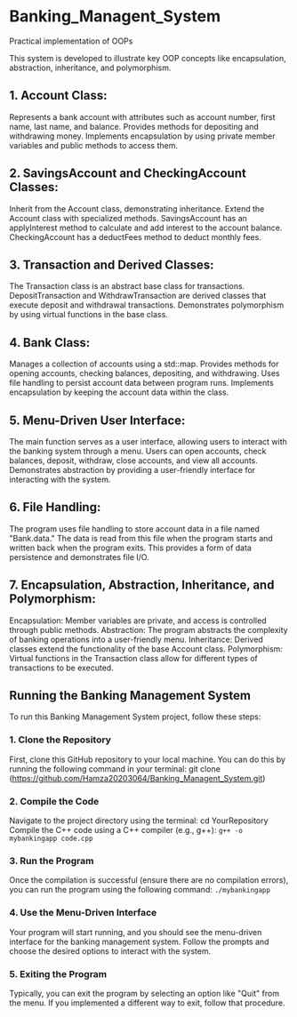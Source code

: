 
# Banking_Managent_System
Practical implementation of OOPs

This system is developed to illustrate key OOP concepts like encapsulation, abstraction, inheritance, and polymorphism.

## **1. Account Class:**

Represents a bank account with attributes such as account number, first name, last name, and balance.
Provides methods for depositing and withdrawing money.
Implements encapsulation by using private member variables and public methods to access them.

## **2. SavingsAccount and CheckingAccount Classes:**

Inherit from the Account class, demonstrating inheritance.
Extend the Account class with specialized methods.
SavingsAccount has an applyInterest method to calculate and add interest to the account balance.
CheckingAccount has a deductFees method to deduct monthly fees.

## **3. Transaction and Derived Classes:**

The Transaction class is an abstract base class for transactions.
DepositTransaction and WithdrawTransaction are derived classes that execute deposit and withdrawal transactions.
Demonstrates polymorphism by using virtual functions in the base class.

## **4. Bank Class:**

Manages a collection of accounts using a std::map.
Provides methods for opening accounts, checking balances, depositing, and withdrawing.
Uses file handling to persist account data between program runs.
Implements encapsulation by keeping the account data within the class.

## **5. Menu-Driven User Interface:**

The main function serves as a user interface, allowing users to interact with the banking system through a menu.
Users can open accounts, check balances, deposit, withdraw, close accounts, and view all accounts.
Demonstrates abstraction by providing a user-friendly interface for interacting with the system.

## **6. File Handling:**

The program uses file handling to store account data in a file named "Bank.data."
The data is read from this file when the program starts and written back when the program exits.
This provides a form of data persistence and demonstrates file I/O.

## **7. Encapsulation, Abstraction, Inheritance, and Polymorphism:**

Encapsulation: Member variables are private, and access is controlled through public methods.
Abstraction: The program abstracts the complexity of banking operations into a user-friendly menu.
Inheritance: Derived classes extend the functionality of the base Account class.
Polymorphism: Virtual functions in the Transaction class allow for different types of transactions to be executed.

## **Running the Banking Management System**

To run this Banking Management System project, follow these steps:

### **1. Clone the Repository**

First, clone this GitHub repository to your local machine. You can do this by running the following command in your terminal:
git clone (https://github.com/Hamza20203064/Banking_Managent_System.git)

### **2. Compile the Code**

Navigate to the project directory using the terminal:
cd YourRepository
Compile the C++ code using a C++ compiler (e.g., g++):
`g++ -o mybankingapp code.cpp`

### **3. Run the Program**

Once the compilation is successful (ensure there are no compilation errors), you can run the program using the following command:
`./mybankingapp`

### **4. Use the Menu-Driven Interface**

Your program will start running, and you should see the menu-driven interface for the banking management system. Follow the prompts and choose the desired options to interact with the system.

### **5. Exiting the Program**

Typically, you can exit the program by selecting an option like "Quit" from the menu. If you implemented a different way to exit, follow that procedure.
